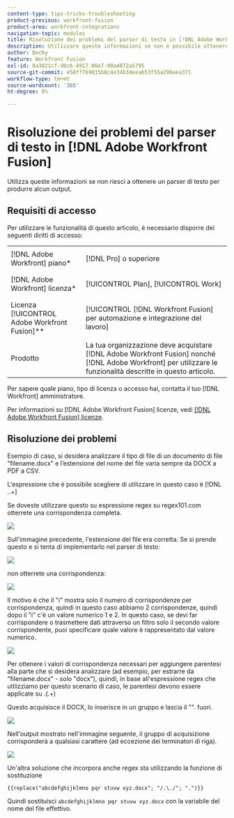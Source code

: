 ```yaml
---
content-type: tips-tricks-troubleshooting
product-previous: workfront-fusion
product-area: workfront-integrations
navigation-topic: modules
title: Risoluzione dei problemi del parser di testo in [!DNL Adobe Workfront Fusion]
description: Utilizzare queste informazioni se non è possibile ottenere il parser di testo per produrre alcun output.
author: Becky
feature: Workfront Fusion
exl-id: 8a3821cf-d0c6-4917-86e7-90a4872a5795
source-git-commit: e58ff769015b8c4e34b34eea653f55a296eea371
workflow-type: tm+mt
source-wordcount: '365'
ht-degree: 0%

---
```


# Risoluzione dei problemi del parser di testo in [!DNL Adobe Workfront Fusion]

Utilizza queste informazioni se non riesci a ottenere un parser di testo per produrre alcun output.

## Requisiti di accesso

Per utilizzare le funzionalità di questo articolo, è necessario disporre dei seguenti diritti di accesso:

<table style="table-layout:auto">
 <col> 
 <col> 
 <tbody> 
  <tr> 
    <td role="rowheader">[!DNL Adobe Workfront] piano*</td> 
   <td> <p>[!DNL Pro] o superiore</p> </td> 
  </tr> 
  <tr data-mc-conditions=""> 
   <td role="rowheader">[!DNL Adobe Workfront] licenza*</td> 
   <td> <p>[!UICONTROL Plan], [!UICONTROL Work]</p> </td> 
  </tr> 
  <tr> 
   <td role="rowheader">Licenza [!UICONTROL Adobe Workfront Fusion]**</td> 
   <td> <p>[!UICONTROL [!DNL Workfront Fusion] per automazione e integrazione del lavoro] </p>  </td> 
  </tr> 
  <tr> 
   <td role="rowheader">Prodotto</td> 
   <td>La tua organizzazione deve acquistare [!DNL Adobe Workfront Fusion] nonché [!DNL Adobe Workfront] per utilizzare le funzionalità descritte in questo articolo.</td> 
  </tr> 
 </tbody> 
</table>

Per sapere quale piano, tipo di licenza o accesso hai, contatta il tuo [!DNL Workfront] amministratore.

Per informazioni su [!DNL Adobe Workfront Fusion] licenze, vedi [[!DNL Adobe Workfront Fusion] licenze](../../workfront-fusion/get-started/license-automation-vs-integration.md).

## Risoluzione dei problemi

Esempio di caso, si desidera analizzare il tipo di file di un documento di file &quot;filename.docx&quot; e l’estensione del nome del file varia sempre da DOCX a PDF a CSV.

L&#39;espressione che è possibile scegliere di utilizzare in questo caso è [!DNL \..+]

Se doveste utilizzare questo su espressione regex su regex101.com otterrete una corrispondenza completa.

![](assets/regex-expression-350x130.png)

Sull&#39;immagine precedente, l&#39;estensione del file era corretta. Se si prende questo e si tenta di implementarlo nel parser di testo:

![](assets/text-parser-350x602.png)

non otterrete una corrispondenza:

![](assets/text-parser-you-dont-get-a-match-350x365.png)

Il motivo è che il &quot;i&quot; mostra solo il numero di corrispondenze per corrispondenza, quindi in questo caso abbiamo 2 corrispondenze, quindi dopo il &quot;i&quot; c&#39;è un valore numerico 1 e 2. In questo caso, se devi far corrispondere o trasmettere dati attraverso un filtro solo il secondo valore corrispondente, puoi specificare quale valore è rappresentato dal valore numerico.

![](assets/text-parser-matches-350x355.png)

Per ottenere i valori di corrispondenza necessari per aggiungere parentesi alla parte che si desidera analizzare (ad esempio, per estrarre da &quot;filename.docx&quot; - solo &quot;docx&quot;), quindi, in base all&#39;espressione regex che utilizziamo per questo scenario di caso, le parentesi devono essere applicate su \.(.+)

Questo acquisisce il DOCX, lo inserisce in un gruppo e lascia il &quot;&quot;. fuori.

![](assets/text-parser-get-matches-350x592.png)

Nell&#39;output mostrato nell&#39;immagine seguente, il gruppo di acquisizione corrisponderà a qualsiasi carattere (ad eccezione dei terminatori di riga).

![](assets/text-parser-output-350x389.png)

Un&#39;altra soluzione che incorpora anche regex sta utilizzando la funzione di sostituzione

`{{replace("abcdefghijklmno pqr stuvw xyz.docx"; "/.\./"; ".")}}`

Quindi sostituisci `abcdefghijklmno pqr stuvw xyz.docx` con la variabile del nome del file effettivo.

